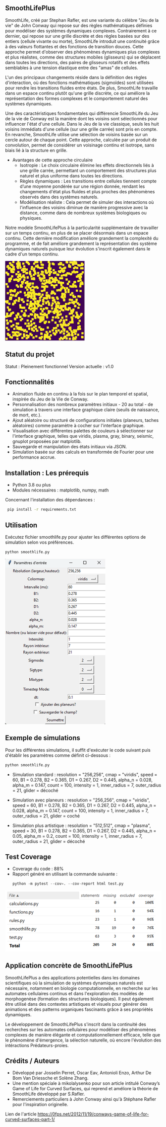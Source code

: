 ## SmoothLifePlus

SmoothLife, créé par Stephan Rafler, est une variante du célèbre "Jeu de la vie" de John Conway qui repose sur des règles mathématiques définies pour modéliser des systèmes dynamiques complexes. Contrairement à ce dernier, qui repose sur une grille discrète et des règles basées sur des entiers (cellule vivante ou morte), SmoothLife introduit une continuité grâce à des valeurs flottantes et des fonctions de transition douces. Cette approche permet d'observer des phénomènes dynamiques plus complexes et plus réalistes, comme des structures mobiles (glisseurs) qui se déplacent dans toutes les directions, des paires de glisseurs rotatifs et des effets semblables à une tension élastique entre des "amas" de cellules.

L'un des principaux changements réside dans la définition des règles d'interaction, où des fonctions mathématiques (sigmoïdes) sont utilisées pour rendre les transitions fluides entre états. De plus, SmoothLife travaille dans un espace continu plutôt qu'une grille discrète, ce qui améliore la représentation des formes complexes et le comportement naturel des systèmes dynamiques.

Une des caractéristiques fondamentales qui différencie SmoothLife du Jeu de la vie de Conway est la manière dont les voisins sont sélectionnés pour influencer l'état d'une cellule. Dans le Jeu de la vie classique, seuls les huit voisins immédiats d'une cellule (sur une grille carrée) sont pris en compte. En revanche, SmoothLife utilise une sélection de voisins basée sur un cercle autour de chaque point. Cette approche, calculée par un produit de convolution, permet de considérer un voisinage continu et isotrope, sans biais lié à la structure en grille.

* Avantages de cette approche circulaire
    - Isotropie : Le choix circulaire élimine les effets directionnels liés à une grille carrée, permettant un comportement des structures plus naturel et plus uniforme dans toutes les directions.
    - Règles dynamiques : Les transitions entre cellules tiennent compte d’une moyenne pondérée sur une région donnée, rendant les changements d'état plus fluides et plus proches des phénomènes observés dans des systèmes naturels.
    - Modélisation réaliste : Cela permet de simuler des interactions où l'influence des voisins diminue de manière progressive avec la distance, comme dans de nombreux systèmes biologiques ou physiques.

Notre modèle SmoothLifePlus à la particularité supplémentaire de travailler sur un temps continu, en plus de se placer désormais dans un espace continu. Cette dernière modification améliore grandement la complexité du programme, et de fait améliore grandement la représentation des système dynamiques naturels puisque leur évolution s'inscrit également dans le cadre d'un temps continu.
    
      
  ![SmoothLife Animation](image/smoothlife.gif)


## Statut du projet

Statut : Pleinement fonctionnel
Version actuelle : v1.0

## Fonctionnalités

- Animation fluide en continu à la fois sur le plan temporel et spatial, inspirée du Jeu de la Vie de Conway.
- Personnalisation des nombreux paramètres initiaux - 20 au total - de simulation à travers une interface graphique claire (seuils de naissance, de mort, etc.).
- Ajout aléatoire ou structuré de configurations initiales (planeurs, taches aléatoires) comme paramètre à cocher sur l'interface graphique.
- Visualisation avec différentes palettes de couleurs à sélectionner sur l'interface graphique, telles que viridis, plasma, gray, binary, seismic, gnuplot proposées par matplotlib.
- Sauvegarde et manipulation des états initiaux via JSON.
- Simulation basée sur des calculs en transformée de Fourier pour une performance accrue.


## Installation : Les prérequis

- Python 3.8 ou plus
- Modules nécessaires : matplotlib, numpy, math

Concernant l'installation des dépendances :
```bash
 pip install -r requirements.txt
```


## Utilisation

Exécutez fichier smoothlife.py pour ajuster les différentes options de simulation selon vos préférences.
```py
python smoothlife.py
```
![SmoothLife settings](image/interface_graphique.png)



## Exemple de simulations 
    
Pour les différentes simulations, il suffit d'exécuter le code suivant puis d'établir les paramètres comme définit ci-dessous :
```py
python smoothlife.py 
```

* Simulation standard :
    resolution = "256,256", cmap = "viridis", speed = 60, B1 = 0.278, B2 = 0.365, D1 = 0.267, D2 = 0.445, alpha_n = 0.028, alpha_m = 0.147, count = 100, intensity = 1, inner_radius = 7, outer_radius = 21, glider = décoché

* Simulation avec planeurs :
    resolution = "256,256", cmap = "viridis", speed = 60, B1 = 0.278, B2 = 0.365, D1 = 0.267, D2 = 0.445, alpha_n = 0.028, alpha_m = 0.147, count = 100, intensity = 1, inner_radius = 7, outer_radius = 21, glider = coché

* Simulation plus artistique :
    resolution = "512,512", cmap = "plasma", speed = 30, B1 = 0.278, B2 = 0.365, D1 = 0.267, D2 = 0.445, alpha_n = 0.05, alpha_m = 0.2, count = 100, intensity = 1, inner_radius = 7, outer_radius = 21, glider = décoché


## Test Coverage

- Coverage du code : 88%
- Rapport généré en utilisant la commande suivante :
    ```py
    python -m pytest --cov=. --cov-report html test.py
    ```
    
      
![Coverage Report](image/coverage.png)


## Application concrète de SmoothLifePlus

SmoothLifePlus a des applications potentielles dans les domaines scientifiques où la simulation de systèmes dynamiques naturels est nécessaire, notamment en biologie computationnelle, en recherche sur les automates cellulaires continus et dans l'exploration des modèles de morphogenèse (formation des structures biologiques). Il peut également être utilisé dans des contextes artistiques et visuels pour générer des animations et des patterns organiques fascinants grâce à ses propriétés dynamiques.

Le développement de SmoothLifePlus s'inscrit dans la continuité des recherches sur les automates cellulaires pour modéliser des phénomènes complexes de manière élégante et computationnellement efficace, telle que le phénomène d'émergence, la sélection naturelle, où encore l'évolution des intéractions Prédateurs-proies.

## Crédits / Auteurs

* Développé par Josselin Perret, Oscar Eav, Antonioli Enzo, Arthur De Bom Van Driessche et Solène Zhang.
* Une mention spéciale à mikolalysenko pour son article intitulé Conway’s Game of Life for Curved Surfaces, qui reprend et améliore la théorie de SmoothLife développé par S.Rafler.
* Remerciements particuliers à John Conway ainsi qu'à Stéphane Rafler pour l'inspiration originelle.

Lien de l'article https://0fps.net/2012/11/19/conways-game-of-life-for-curved-surfaces-part-1/
